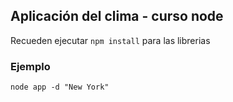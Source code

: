 ## Aplicación del clima - curso node

Recueden ejecutar ```npm install``` para las librerias


### Ejemplo
```
node app -d "New York"
```